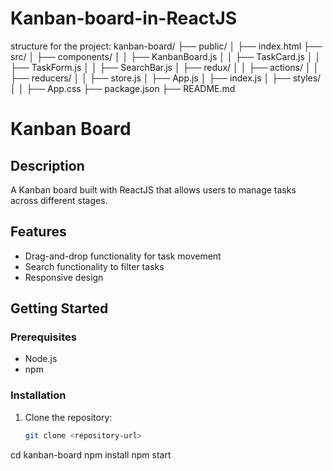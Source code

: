 # Kanban-board-in-ReactJS
structure for the project:
kanban-board/
├── public/
│   ├── index.html
├── src/
│   ├── components/
│   │   ├── KanbanBoard.js
│   │   ├── TaskCard.js
│   │   ├── TaskForm.js
│   │   ├── SearchBar.js
│   ├── redux/
│   │   ├── actions/
│   │   ├── reducers/
│   │   ├── store.js
│   ├── App.js
│   ├── index.js
│   ├── styles/
│   │   ├── App.css
├── package.json
├── README.md
# Kanban Board

## Description
A Kanban board built with ReactJS that allows users to manage tasks across different stages.

## Features
- Drag-and-drop functionality for task movement
- Search functionality to filter tasks
- Responsive design

## Getting Started

### Prerequisites
- Node.js
- npm

### Installation
1. Clone the repository:
   ```bash
   git clone <repository-url>
cd kanban-board
npm install
npm start
